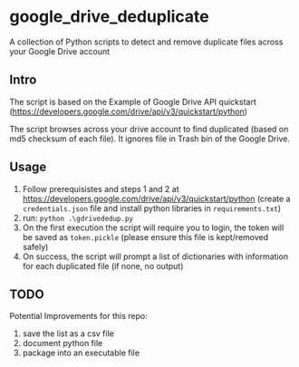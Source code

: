 # google_drive_deduplicate
A collection of Python scripts to detect and remove duplicate files across your Google Drive account

## Intro
The script is based on the Example of Google Drive API quickstart (https://developers.google.com/drive/api/v3/quickstart/python)  

The script browses across your drive account to find duplicated (based on md5 checksum of each file).
It ignores file in Trash bin of the Google Drive.

## Usage
1. Follow prerequisistes and steps 1 and 2 at https://developers.google.com/drive/api/v3/quickstart/python (create a `credentials.json` file and install python libraries in `requirements.txt`)
1. run: `python .\gdrivededup.py`
1. On the first execution the script will require you to login, the token will be saved as `token.pickle` (please ensure this file is kept/removed safely)
1. On success, the script will prompt a list of dictionaries with information for each duplicated file (if none, no output)

## TODO
Potential Improvements for this repo:
1. save the list as a csv file
1. document python file
2. package into an executable file